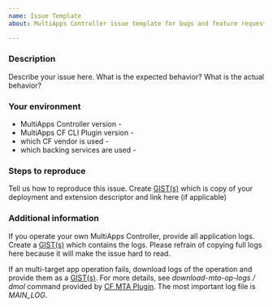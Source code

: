 ```yaml
---
name: Issue Template
about: MultiApps Controller issue template for bugs and feature requests

---
```


### Description
Describe your issue here. What is the expected behavior? What is the actual behavior?

### Your environment
*	MultiApps Controller version - 
*	MultiApps CF CLI Plugin version - <!-- delete if not applicable -->
*	which CF vendor is used - 
*	which backing services are used - <!-- e.g. database service -->

### Steps to reproduce
Tell us how to reproduce this issue.
Create [GIST(s)](https://gist.github.com/) which is copy of your deployment and extension descriptor and link here (if applicable)

### Additional information

If you operate your own MultiApps Controller, provide all application logs. Create a [GIST(s)](https://gist.github.com/) which contains the logs. Please refrain of copying full logs here because it will make the issue hard to read.

If an multi-target app operation fails, download logs of the operation and provide them as a [GIST(s)](https://gist.github.com/).  For more details, see *download-mta-op-logs / dmol* command provided by [CF MTA Plugin](https://github.com/cloudfoundry-incubator/multiapps-cli-plugin). The most important log file is *MAIN_LOG*.
